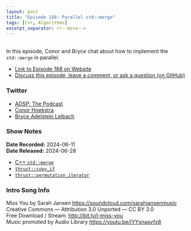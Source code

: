 ```yaml
---
layout: post
title: "Episode 188: Parallel std::merge"
tags: [C++, Algorithms]
excerpt_separator: <!--more-->
---
```



<br>In this episode, Conor and Bryce chat about how to implement the `std::merge` in parallel.

<!--more-->

* [Link to Episode 188 on Website](https://adspthepodcast.com/2024/06/28/Episode-188.html)
* [Discuss this episode, leave a comment, or ask a question (on GitHub)](https://github.com/codereport/adsp2/discussions/87)

### Twitter
 
* [ADSP: The Podcast](https://twitter.com/adspthepodcast)
* [Conor Hoekstra](https://twitter.com/code_report)
* [Bryce Adelstein Lelbach](https://twitter.com/blelbach)

### Show Notes

**Date Recorded:** 2024-06-11 <br>
**Date Released:** 2024-06-28

* [C++ `std::merge`](https://en.cppreference.com/w/cpp/algorithm/merge)
* [`thrust::copy_if`](https://nvidia.github.io/cccl/thrust/api/function_group__stream__compaction_1gafd4cd96b998ad2b3c336be1e24dc1f67.html)
* [`thrust::permutation_iterator`](https://nvidia.github.io/cccl/thrust/api/function_group__fancyiterator_1ga3b3bbd097ef9c112595962690f0741b8.html)

### Intro Song Info
 
Miss You by Sarah Jansen https://soundcloud.com/sarahjansenmusic<br>
Creative Commons — Attribution 3.0 Unported — CC BY 3.0<br>
Free Download / Stream: http://bit.ly/l-miss-you<br>
Music promoted by Audio Library https://youtu.be/iYYxnasvfx8<br>
